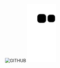 ![GITHUB](https://user-images.githubusercontent.com/95647164/186765387-a642adb5-0faf-42d4-9729-98b0315a4014.png)
![Snake animation](https://github.com/madushadhanushka/github-readme/blob/output/github-contribution-snake.svg)
